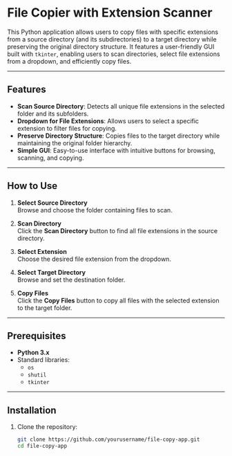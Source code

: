 # File Copier with Extension Scanner

This Python application allows users to copy files with specific extensions from a source directory (and its subdirectories) to a target directory while preserving the original directory structure. It features a user-friendly GUI built with `tkinter`, enabling users to scan directories, select file extensions from a dropdown, and efficiently copy files.

---

## Features

- **Scan Source Directory**: Detects all unique file extensions in the selected folder and its subfolders.
- **Dropdown for File Extensions**: Allows users to select a specific extension to filter files for copying.
- **Preserve Directory Structure**: Copies files to the target directory while maintaining the original folder hierarchy.
- **Simple GUI**: Easy-to-use interface with intuitive buttons for browsing, scanning, and copying.

---

## How to Use

1. **Select Source Directory**  
   Browse and choose the folder containing files to scan.

2. **Scan Directory**  
   Click the **Scan Directory** button to find all file extensions in the source directory.

3. **Select Extension**  
   Choose the desired file extension from the dropdown.

4. **Select Target Directory**  
   Browse and set the destination folder.

5. **Copy Files**  
   Click the **Copy Files** button to copy all files with the selected extension to the target folder.

---

## Prerequisites

- **Python 3.x**
- Standard libraries:
  - `os`
  - `shutil`
  - `tkinter`

---

## Installation

1. Clone the repository:
   ```bash
   git clone https://github.com/yourusername/file-copy-app.git
   cd file-copy-app
